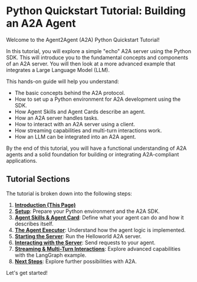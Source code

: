 # Python Quickstart Tutorial: Building an A2A Agent

Welcome to the Agent2Agent (A2A) Python Quickstart Tutorial!

In this tutorial, you will explore a simple "echo" A2A server using the Python SDK. This will introduce you to the fundamental concepts and components of an A2A server. You will then look at a more advanced example that integrates a Large Language Model (LLM).

This hands-on guide will help you understand:

- The basic concepts behind the A2A protocol.
- How to set up a Python environment for A2A development using the SDK.
- How Agent Skills and Agent Cards describe an agent.
- How an A2A server handles tasks.
- How to interact with an A2A server using a client.
- How streaming capabilities and multi-turn interactions work.
- How an LLM can be integrated into an A2A agent.

By the end of this tutorial, you will have a functional understanding of A2A agents and a solid foundation for building or integrating A2A-compliant applications.

## Tutorial Sections

The tutorial is broken down into the following steps:

1. **[Introduction (This Page)](./1-introduction.md)**
2. **[Setup](./2-setup.md)**: Prepare your Python environment and the A2A SDK.
3. **[Agent Skills & Agent Card](./3-agent-skills-and-card.md)**: Define what your agent can do and how it describes itself.
4. **[The Agent Executor](./4-agent-executor.md)**: Understand how the agent logic is implemented.
5. **[Starting the Server](./5-start-server.md)**: Run the Helloworld A2A server.
6. **[Interacting with the Server](./6-interact-with-server.md)**: Send requests to your agent.
7. **[Streaming & Multi-Turn Interactions](./7-streaming-and-multiturn.md)**: Explore advanced capabilities with the LangGraph example.
8. **[Next Steps](./8-next-steps.md)**: Explore further possibilities with A2A.

Let's get started!
